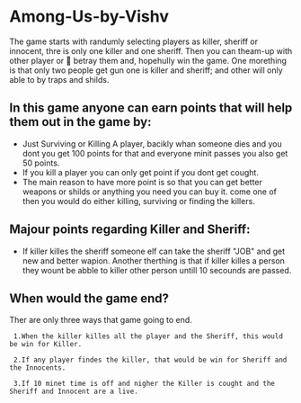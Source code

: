 # Among-Us-by-Vishv

The game starts with randumly selecting players as killer, sheriff or innocent, thre is only one killer and one sheriff. Then you can theam-up with other player or 🔪 betray them and, hopehully win the game.
One morething is that only two people get gun one is killer and sheriff; and other will only able to by traps and shilds.


## In this game anyone can earn points that will help them out in the game by:
  - Just Surviving or Killing A player, bacikly whan someone dies and you dont you get 100 points for that and everyone minit passes      you also get 50 points.
  - If you kill a player you can only get point if you dont get cought.
  - The main reason to have more point is so that you can get better weapons or shilds or anything you need you can buy it.
     come one of then you would do either killing, surviving or finding the killers.

## Majour points regarding Killer and Sheriff:
* If killer killes the sheriff someone elf can take the sheriff "JOB" and get new and better wapion.
Another therthing is that if killer killes a person they wount be abble to killer other person untill 10 secounds are passed.

## When would the game end?
  Ther are only three ways that game going to end.
   
     1.When the killer killes all the player and the Sheriff, this would be win for Killer.
  
     2.If any player findes the killer, that would be win for Sheriff and the Innocents.
   
     3.If 10 minet time is off and nigher the Killer is cought and the Sheriff and Innocent are a live. 
     
